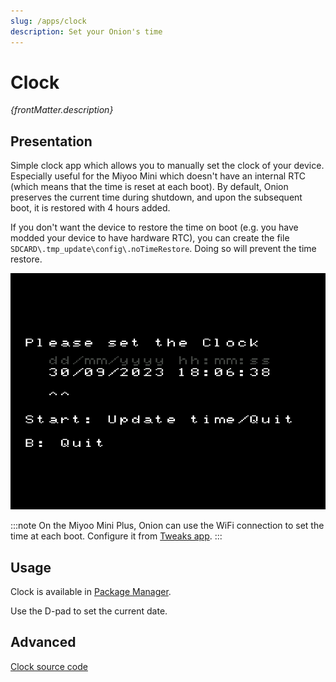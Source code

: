 ```yaml
---
slug: /apps/clock
description: Set your Onion's time
---
```


# Clock
<p><i>{frontMatter.description}</i></p>

## Presentation

Simple clock app which allows you to manually set the clock of your device. Especially useful for the Miyoo Mini which doesn't have an internal RTC (which means that the time is reset at each boot). By default, Onion preserves the current time during shutdown, and upon the subsequent boot, it is restored with 4 hours added.

If you don't want the device to restore the time on boot (e.g. you have modded your device to have hardware RTC), you can create the file `SDCARD\.tmp_update\config\.noTimeRestore`. Doing so will prevent the time restore.

![](./assets/clock.png)


:::note
On the Miyoo Mini Plus, Onion can use the WiFi connection to set the time at each boot. Configure it from [Tweaks app](tweaks#set-automatically-via-the-internet).
:::

## Usage

Clock is available in [Package Manager](package-manager).

Use the D-pad to set the current date. 



## Advanced

[Clock source code](https://github.com/OnionUI/Onion/tree/main/src/clock)
